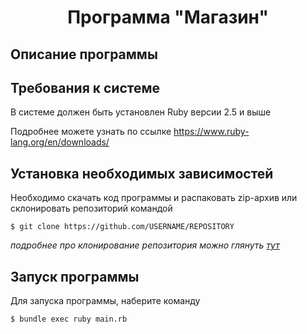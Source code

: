 <h1 align="center">Программа "Магазин"</h1>

## Описание программы


## Требования к системе
В системе должен быть установлен Ruby версии 2.5 и выше

Подробнее можете узнать по ссылке https://www.ruby-lang.org/en/downloads/

## Установка необходимых зависимостей
Необходимо скачать код программы и распаковать zip-архив или склонировать репозиторий командой 
```
$ git clone https://github.com/USERNAME/REPOSITORY
```
_подробнее про клонирование репозитория можно глянуть [тут](https://help.github.com/en/github/creating-cloning-and-archiving-repositories/cloning-a-repository)_

## Запуск программы

Для запуска программы, наберите команду
```
$ bundle exec ruby main.rb
```
